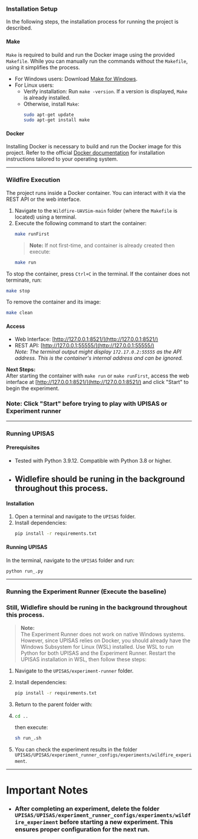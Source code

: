 ### Installation Setup

In the following steps, the installation process for running the project is described.

#### Make

`Make` is required to build and run the Docker image using the provided `Makefile`. While you can manually run the commands without the `Makefile`, using it simplifies the process.

- For Windows users: Download [Make for Windows](https://gnuwin32.sourceforge.net/packages/make.htm).
- For Linux users:
  - Verify installation: Run `make -version`. If a version is displayed, `Make` is already installed.
  - Otherwise, install `Make`:
    ```bash
    sudo apt-get update
    sudo apt-get install make
    ```

#### Docker

Installing Docker is necessary to build and run the Docker image for this project. Refer to the official [Docker documentation](https://docs.docker.com/get-started/get-docker/) for installation instructions tailored to your operating system.

---

### Wildfire Execution

The project runs inside a Docker container. You can interact with it via the REST API or the web interface.

1. Navigate to the `Wildfire-UAVSim-main` folder (where the `Makefile` is located) using a terminal.
2. Execute the following command to start the container:
   ```bash
   make runFirst
   ```
   > **Note:** If not first-time, and container is already created then execute:
   ```bash
   make run
   ```

To stop the container, press `Ctrl+C` in the terminal. If the container does not terminate, run:
```bash
make stop
```

To remove the container and its image:
```bash
make clean
```

#### Access

- Web Interface: [http://127.0.0.1:8521/](http://127.0.0.1:8521/)
- REST API: [http://127.0.0.1:55555/](http://127.0.0.1:55555/)  
  _Note: The terminal output might display `172.17.0.2:55555` as the API address. This is the container's internal address and can be ignored._

**Next Steps:**  
After starting the container with `make run` or `make runFirst`, access the web interface at [http://127.0.0.1:8521/](http://127.0.0.1:8521/) and click "Start" to begin the experiment. 
### Note: Click "Start" before trying to play with UPISAS or Experiment runner

---

### Running UPISAS

#### Prerequisites

- Tested with Python 3.9.12. Compatible with Python 3.8 or higher.
- ## Widlefire should be runing in the background throughout this process.

#### Installation

1. Open a terminal and navigate to the `UPISAS` folder.
2. Install dependencies:
   ```bash
   pip install -r requirements.txt
   ```

#### Running UPISAS

In the terminal, navigate to the `UPISAS` folder and run:
```bash
python run_.py
```

---

### Running the Experiment Runner (Execute the baseline)

### Still, Widlefire should be runing in the background throughout this process.

> **Note:**  
> The Experiment Runner does not work on native Windows systems. However, since UPISAS relies on Docker, you should already have the Windows Subsystem for Linux (WSL) installed. Use WSL to run Python for both UPISAS and the Experiment Runner. Restart the UPISAS installation in WSL, then follow these steps:

1. Navigate to the `UPISAS/experiment-runner` folder.
2. Install dependencies:
   ```bash
   pip install -r requirements.txt
   ```
3. Return to the parent folder with:
4. ```bash
   cd ..
   ```
   then execute:
   
   ```bash
   sh run_.sh
   ```
6. You can check the experiment results in the folder `UPISAS/UPISAS/experiment_runner_configs/experiments/wildfire_experiment`.
---

# Important Notes

- ### After completing an experiment, delete the folder `UPISAS/UPISAS/experiment_runner_configs/experiments/wildfire_experiment` before starting a new experiment. This ensures proper configuration for the next run.
